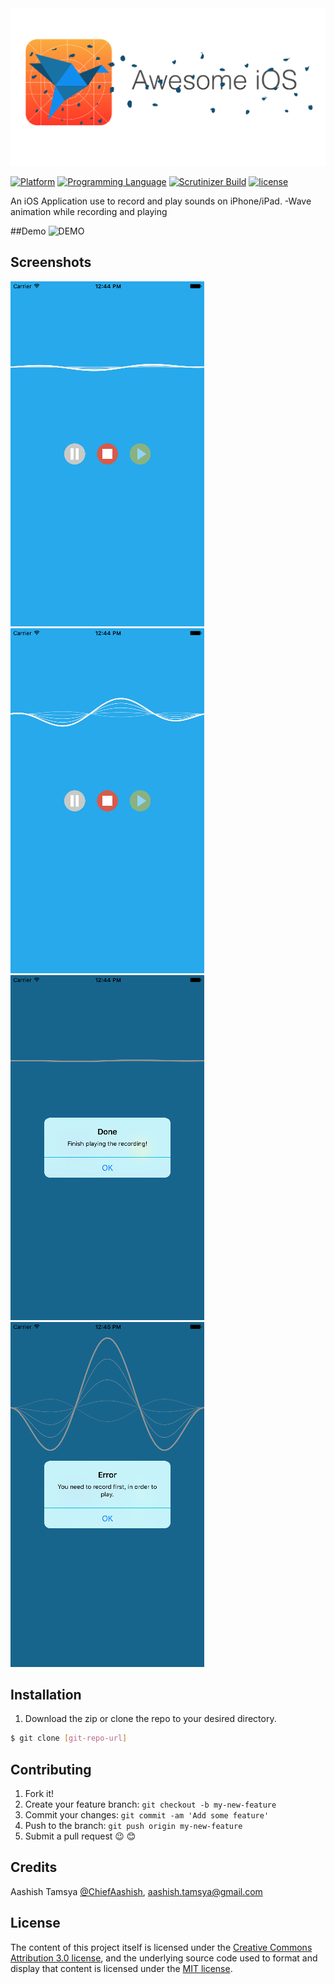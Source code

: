 <img src="https://raw.githubusercontent.com/vsouza/awesome-ios/master/awesome_logo.png">

[![Platform](https://img.shields.io/badge/platform-ios-lightgrey.svg)]()
[![Programming Language](https://img.shields.io/badge/language-objective--c-ff69b4.svg)]()
[![Scrutinizer Build](https://img.shields.io/scrutinizer/build/g/filp/whoops.svg?maxAge=2592000)]()
[![license](https://img.shields.io/github/license/mashape/apistatus.svg?maxAge=2592000)]()

An iOS Application use to record and play sounds on iPhone/iPad. 
-Wave animation while recording and playing

##Demo
![DEMO](https://github.com/aashishtamsya/SoundShakerObjC/blob/master/Resources/Demo/DEMO.gif)
## Screenshots

![Screenshot Home](Resources/Screenshots/1.png?raw=true "Screenshot Home")
![Screenshot Recording](Resources/Screenshots/2.png?raw=true "Screenshot Recording")
![Screenshot Played](Resources/Screenshots/3.png?raw=true "Screenshot Played")
![Screenshot Shake](Resources/Screenshots/4.png?raw=true "Screenshot Shake")

## Installation

1. Download the zip or clone the repo to your desired directory.

```sh
$ git clone [git-repo-url] 
```

## Contributing

1. Fork it!
2. Create your feature branch: `git checkout -b my-new-feature`
3. Commit your changes: `git commit -am 'Add some feature'`
4. Push to the branch: `git push origin my-new-feature`
5. Submit a pull request 😉 😊


## Credits

Aashish Tamsya [@ChiefAashish](https://www.twitter.com/chiefaashish),
aashish.tamsya@gmail.com


## License

The content of this project itself is licensed under the [Creative Commons Attribution 3.0 license](https://creativecommons.org/licenses/by/3.0/us/deed.en_US), and the underlying source code used to format and display that content is licensed under the [MIT license](https://opensource.org/licenses/mit-license.php).
